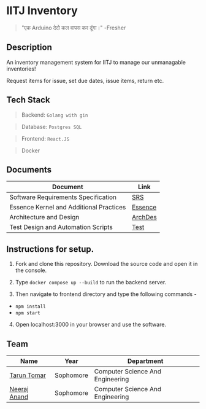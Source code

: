 # IITJ Inventory

> "एक Arduino देदो कल वापस कर दूंगा।"
>                                  -Fresher

## Description

An inventory management system for IITJ to manage our unmanagable inventories!

Request items for issue, set due dates, issue items, return etc.

## Tech Stack

> Backend: `Golang with gin`

> Database: `Postgres SQL`

> Frontend: `React.JS`

> Docker

## Documents

| Document         | Link                 | 
| -----------  | ---------------------- | 
| Software Requirements Specification  | [SRS](https://drive.google.com/file/d/11Pebm2bUpv2oCfL2Mp6BwxdggA-86wrg/view?usp=sharing) |
| Essence Kernel and Additional Practices |  [Essence](https://drive.google.com/file/d/1e9PaK5PGEFAX0P_oZqJRlWICuDahynmz/view?usp=sharing)     |
| Architecture and Design |  [ArchDes](https://drive.google.com/file/d/1pX16pSsXNTMM8Q1amOrdO2Ie0NKyJg73/view?usp=sharing)     |
| Test Design and Automation Scripts | [Test](https://drive.google.com/file/d/11YfhPsm8nwBcRgufCqKWLKikXp84Oz58/view?usp=sharing)             |

## Instructions for setup.

1. Fork and clone this repository. Download the source code and open it in the console.

2. Type `docker compose up --build` to run the backend server.
                              
3. Then navigate to frontend directory and type the following commands - 
 - `npm install`
 - `npm start`
                        
4. Open localhost:3000 in your browser and use the software.


## Team
| Name                                            | Year      | Department                       |
| ----------------------------------------------- | --------- | -------------------------------- |
| [Tarun Tomar](https://github.com/TarunTomar122) | Sophomore | Computer Science And Engineering |
| [Neeraj Anand](https://github.com/neeraj-2) | Sophomore | Computer Science And Engineering |
